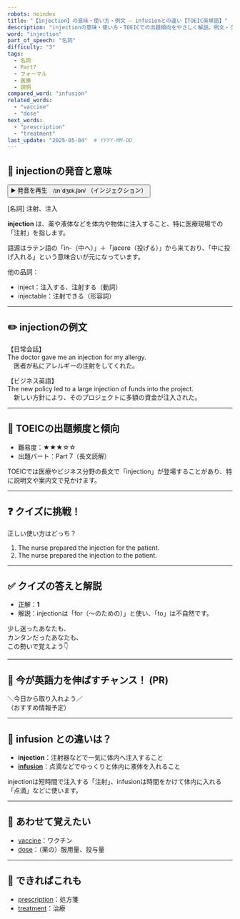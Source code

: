 ```yaml
---
robots: noindex
title: "【injection】の意味・使い方・例文 ― infusionとの違い【TOEIC英単語】"
description: "injectionの意味・使い方・TOEICでの出題傾向をやさしく解説。例文・クイズ付きでinfusionとの違いもわかりやすく学べます。"
word: "injection"
part_of_speech: "名詞"
difficulty: "3"
tags:
  - 名詞
  - Part7
  - フォーマル
  - 医療
  - 説明
compared_word: "infusion"
related_words:
  - "vaccine"
  - "dose"
next_words:
  - "prescription"
  - "treatment"
last_update: "2025-05-04"  # YYYY-MM-DD
---
```


## 🔰 injectionの発音と意味

<button class="play-audio" onclick="playTTS('injection')">
  <span class="play-audio-main">
    ▶️ 発音を再生　/ɪnˈdʒɛk.ʃən/
  </span>
  <span class="play-audio-sub">
    （インジェクション）
  </span>
</button>

[名詞] 注射、注入

**injection** は、薬や液体などを体内や物体に注入すること、特に医療現場での「注射」を指します。

語源はラテン語の「in-（中へ）」＋「jacere（投げる）」から来ており、「中に投げ入れる」という意味合いが元になっています。

他の品詞：  
- inject：注入する、注射する（動詞）
- injectable：注射できる（形容詞）

---

## ✏️ injectionの例文

【日常会話】  
The doctor gave me an injection for my allergy.  
　医者が私にアレルギーの注射をしてくれた。

【ビジネス英語】  
The new policy led to a large injection of funds into the project.  
　新しい方針により、そのプロジェクトに多額の資金が注入された。

---

## 🎯 TOEICの出題頻度と傾向

- 難易度：★★★☆☆
- 出題パート：Part 7（長文読解）

TOEICでは医療やビジネス分野の長文で「injection」が登場することがあり、特に説明文や案内文で見かけます。

---

## ❓ クイズに挑戦！

正しい使い方はどっち？

1. The nurse prepared the injection for the patient.  
2. The nurse prepared the injection to the patient.

---

## ✅ クイズの答えと解説

- 正解：**1**
- 解説：injectionは「for（〜のための）」と使い、「to」は不自然です。

少し迷ったあなたも、  
カンタンだったあなたも、  
この勢いで覚えよう👇️

---

## 🚀 今が英語力を伸ばすチャンス！ (PR)

<div class="info-center">
＼今日から取り入れよう／<br>  
（おすすめ情報予定）
</div>

---

## 🤔  infusion との違いは？

- **injection**：注射器などで一気に体内へ注入すること
- **[infusion](/infusion)**：点滴などでゆっくりと体内に液体を入れること

injectionは短時間で注入する「注射」、infusionは時間をかけて体内に入れる「点滴」などに使います。

---

## 🧩 あわせて覚えたい

- [vaccine](/vaccine)：ワクチン
- [dose](/dose)：（薬の）服用量、投与量

---

## 📖 できればこれも

- [prescription](/prescription)：処方箋
- [treatment](/treatment)：治療

<!-- cvid: aid02_bid21 -->

